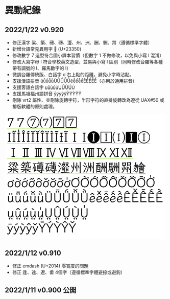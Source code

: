 # 異動紀錄

## 2022/1/22 v0.920

- 修正漢字 粱、築、礡、礴、瀣、州、洲、酬、駲、喌（遵循標準字體）
- 新增台語常見異用字 𣍐 (U+23350)
- 修改數字 7 造型符合國小課本習慣（但數字 1 不做修改，以免與小寫 l 混淆）
- 修改大寫字母 I 符合學校英文造型，並易與小寫 l 區別（同時修改台羅等各種帶有調號的 I、羅馬數字的 I）
- 微調台羅傳統版、白話字 o͘ 右上點的距離，避免小字時沾黏。
- 支援漢語拼音 üǖǘǚǜÜǕǗǙǛêê̄ếê̌ềÊÊ̄ẾÊ̌Ề（亦用於通用拼音）
- 支援客語白話字 ṳṳ̂ṳ̀ṳ́ṳ̍ṲṲ̂Ṳ̀Ṳ́Ṳ̍
- 支援馬祖福州語拼音 ȳýỳŷy̌ȲÝỲŶY̌
- 刪除 vrt2 屬性、並刪除旋轉字符，半形字符的直排旋轉改為遵從 UAX#50 或排版軟體的原則處理。

![v0920](img/v0920.png)

## 2022/1/12 v0.910

- 修正 emdash (U+2014) 零寬度的問題
- 修正 逢、途、遼、畬 4個字（遵循標準字體避捺或避鉤）

## 2022/1/11 v0.900 公開
